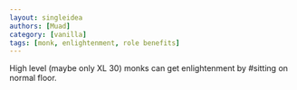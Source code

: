 ```yaml
---
layout: singleidea
authors: [Muad]
category: [vanilla]
tags: [monk, enlightenment, role benefits]
---
```

High level (maybe only XL 30) monks can get enlightenment by #sitting on normal floor.
